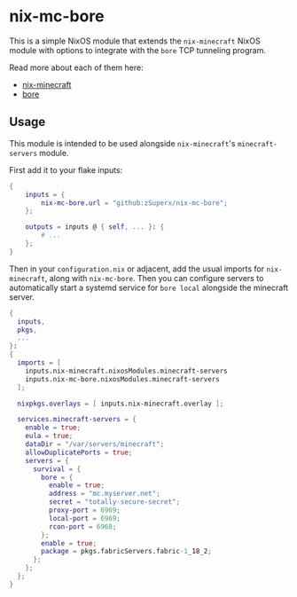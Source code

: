 # nix-mc-bore

This is a simple NixOS module that extends the `nix-minecraft` NixOS module
with options to integrate with the `bore` TCP tunneling program.

Read more about each of them here:
- [nix-minecraft](https://github.com/Infinidoge/nix-minecraft)
- [bore](https://github.com/ekzhang/bore)

## Usage

This module is intended to be used alongside `nix-minecraft`'s `minecraft-servers` module.

First add it to your flake inputs:
```nix
{
    inputs = {
        nix-mc-bore.url = "github:zSuperx/nix-mc-bore";
    };

    outputs = inputs @ { self, ... }: {
        # ...
    };
}
```

Then in your `configuration.nix` or adjacent, add the usual imports for `nix-minecraft`,
along with `nix-mc-bore`. Then you can configure servers to automatically start a
systemd service for `bore local` alongside the minecraft server.

```nix
{ 
  inputs,
  pkgs,
  ...
}:
{
  imports = [
    inputs.nix-minecraft.nixosModules.minecraft-servers
    inputs.nix-mc-bore.nixosModules.minecraft-servers
  ];

  nixpkgs.overlays = [ inputs.nix-minecraft.overlay ];

  services.minecraft-servers = {
    enable = true;
    eula = true;
    dataDir = "/var/servers/minecraft";
    allowDuplicatePorts = true;
    servers = {
      survival = {
        bore = {
          enable = true;
          address = "mc.myserver.net";
          secret = "totally-secure-secret";
          proxy-port = 6969;
          local-port = 6969;
          rcon-port = 6968;
        };
        enable = true;
        package = pkgs.fabricServers.fabric-1_18_2;
      };
    };
  };
}
```
